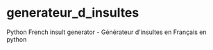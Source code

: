 # generateur_d_insultes
Python French insult generator  - Générateur d'insultes en Français en python

